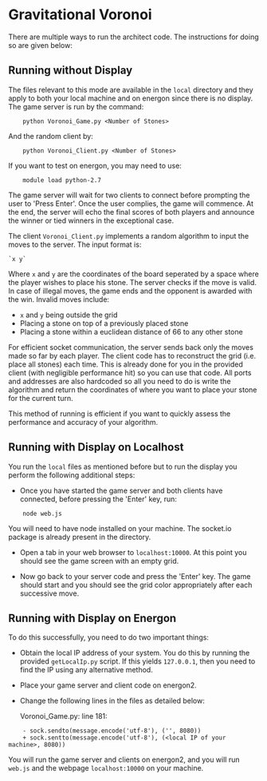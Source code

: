 # Gravitational Voronoi

There are multiple ways to run the architect code. The instructions for doing so are given below:

## Running without Display

The files relevant to this mode are available in the `local` directory and they apply to both your local machine and on energon since there is no display. The game server is run by the command:


```
	python Voronoi_Game.py <Number of Stones>
```

And the random client by:

```
	python Voronoi_Client.py <Number of Stones>
```

If you want to test on energon, you may need to use:

```
	module load python-2.7
```

The game server will wait for two clients to connect before prompting the user to 'Press Enter'. Once the user complies, the game will commence. At the end, the server will echo the final scores of both players and announce the winner or tied winners in the exceptional case. 

The client `Voronoi_Client.py` implements a random algorithm to input the moves to the server. The input format is:

	`x y`

Where `x` and `y` are the coordinates of the board seperated by a space where the player wishes to place his stone. The server checks if the move is valid. In case of illegal moves, the game ends and the opponent is awarded with the win. Invalid moves include:

* `x` and `y` being outside the  grid
* Placing a stone on top of a previously placed stone
* Placing a stone within a euclidean distance of 66 to any other stone

For efficient socket communication, the server sends back only the moves made so far by each player. The client code has to reconstruct the grid (i.e. place all stones) each time. This is already done for you in the provided client (with negligible performance hit) so you can use that code. All ports and addresses are also hardcoded so all you need to do is write the algorithm and return the coordinates of where you want to place your stone for the current turn.

This method of running is efficient if you want to quickly assess the performance and accuracy of your algorithm.

## Running with Display on Localhost

You run the `local` files as mentioned before but to run the display you perform the following additional steps:

* Once you have started the game server and both clients have connected, before pressing the 'Enter' key, run:

```
	node web.js
```

You will need to have node installed on your machine. The socket.io package is already present in the directory. 

* Open a tab in your web browser to `localhost:10000`. At this point you should see the game screen with an empty grid.

* Now go back to your server code and press the 'Enter' key. The game should start and you should see the grid color appropriately after each successive move.

## Running with Display on Energon

To do this successfully, you need to do two important things:

* Obtain the local IP address of your system. You do this by running the provided `getLocalIp.py` script. If this yields `127.0.0.1`, then you need to find the IP using any alternative method.

* Place your game server and client code on energon2.

* Change the following lines in the files as detailed below:

	Voronoi_Game.py: line 181:

```
	- sock.sendto(message.encode('utf-8'), ('', 8080))
	+ sock.sentto(message.encode('utf-8'), (<local IP of your machine>, 8080))
```

You will run the game server and clients on energon2, and you will run `web.js` and the webpage `localhost:10000` on your machine. 